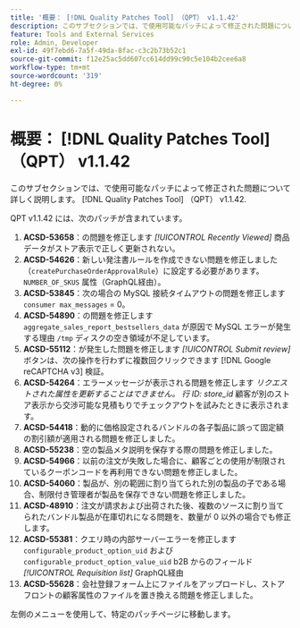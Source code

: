 ```yaml
---
title: '概要： [!DNL Quality Patches Tool] （QPT） v1.1.42'
description: このサブセクションでは、で使用可能なパッチによって修正された問題について詳しく説明します。 [!DNL Quality Patches Tool] （QPT） v1.1.42.
feature: Tools and External Services
role: Admin, Developer
exl-id: 49f7ebd6-7a5f-49da-8fac-c3c2b73b52c1
source-git-commit: f12e25ac5dd607cc614dd99c90c5e104b2cee6a8
workflow-type: tm+mt
source-wordcount: '319'
ht-degree: 0%

---
```


# 概要： [!DNL Quality Patches Tool] （QPT） v1.1.42

このサブセクションでは、で使用可能なパッチによって修正された問題について詳しく説明します。 [!DNL Quality Patches Tool] （QPT） v1.1.42.

QPT v1.1.42 には、次のパッチが含まれています。

1. **ACSD-53658**：の問題を修正します *[!UICONTROL Recently Viewed]* 商品データがストア表示で正しく更新されない。
1. **ACSD-54626**：新しい発注書ルールを作成できない問題を修正しました（`createPurchaseOrderApprovalRule`）に設定する必要があります。 `NUMBER_OF_SKUS` 属性（GraphQL経由）。
1. **ACSD-53845**：次の場合の MySQL 接続タイムアウトの問題を修正します `consumer max_messages` = 0。
1. **ACSD-54890**：の問題を修正します `aggregate_sales_report_bestsellers_data` が原因で MySQL エラーが発生する理由 `/tmp` ディスクの空き領域が不足しています。
1. **ACSD-55112**：が発生した問題を修正します *[!UICONTROL Submit review]* ボタンは、次の操作を行わずに複数回クリックできます [!DNL Google reCAPTCHA v3] 検証。
1. **ACSD-54264**：エラーメッセージが表示される問題を修正します *リクエストされた属性を更新することはできません。 行 ID: store_id* 顧客が別のストア表示から交渉可能な見積もりでチェックアウトを試みたときに表示されます。
1. **ACSD-54418**：動的に価格設定されるバンドルの各子製品に誤って固定額の割引額が適用される問題を修正しました。
1. **ACSD-55238**：空の製品メタ説明を保存する際の問題を修正しました。
1. **ACSD-54966**：以前の注文が失敗した場合に、顧客ごとの使用が制限されているクーポンコードを再利用できない問題を修正しました。
1. **ACSD-54060**：製品が、別の範囲に割り当てられた別の製品の子である場合、制限付き管理者が製品を保存できない問題を修正しました。
1. **ACSD-48910**：注文が請求および出荷された後、複数のソースに割り当てられたバンドル製品が在庫切れになる問題を、数量が 0 以外の場合でも修正します。
1. **ACSD-55381**：クエリ時の内部サーバーエラーを修正します `configurable_product_option_uid` および `configurable_product_option_value_uid` b2B からのフィールド *[!UICONTROL Requisition list]* GraphQL経由
1. **ACSD-55628**：会社登録フォーム上にファイルをアップロードし、ストアフロントの顧客属性のファイルを置き換える問題を修正しました。

左側のメニューを使用して、特定のパッチページに移動します。
